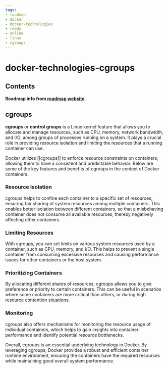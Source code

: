 ```yaml
---
tags:
- roadmap
- docker
- docker-technologies
- ready
- online
- linux
- cgroups
---
```


# docker-technologies-cgroups

## Contents

__Roadmap info from [roadmap website](https://roadmap.sh/docker/underlying-technologies/cgroups)__

## cgroups

__cgroups__ or __control groups__ is a Linux kernel feature that allows you to allocate and manage resources, such as CPU, memory, network bandwidth, and I/O, among groups of processes running on a system. It plays a crucial role in providing resource isolation and limiting the resources that a running container can use.

Docker utilizes [[cgroups]] to enforce resource constraints on containers, allowing them to have a consistent and predictable behavior. Below are some of the key features and benefits of cgroups in the context of Docker containers:

### Resource Isolation

cgroups helps to confine each container to a specific set of resources, ensuring fair sharing of system resources among multiple containers. This enables better isolation between different containers, so that a misbehaving container does not consume all available resources, thereby negatively affecting other containers.

### Limiting Resources

With cgroups, you can set limits on various system resources used by a container, such as CPU, memory, and I/O. This helps to prevent a single container from consuming excessive resources and causing performance issues for other containers or the host system.

### Prioritizing Containers

By allocating different shares of resources, cgroups allows you to give preference or priority to certain containers. This can be useful in scenarios where some containers are more critical than others, or during high resource contention situations.

### Monitoring

cgroups also offers mechanisms for monitoring the resource usage of individual containers, which helps to gain insights into container performance and identify potential resource bottlenecks.

Overall, cgroups is an essential underlying technology in Docker. By leveraging cgroups, Docker provides a robust and efficient container runtime environment, ensuring the containers have the required resources while maintaining good overall system performance.
